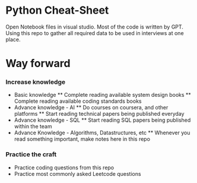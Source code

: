 # Python Cheat-Sheet

Open Notebook files in visual studio. Most of the code is written by GPT. Using this repo to gather all required data to be used in interviews at one place.

# Way forward 


### Increase knowledge 

* Basic knowledge
** Complete reading available system design books 
** Complete reading available coding standards books 
* Advance knowledge - AI
** Do courses on coursera, and other platforms 
** Start reading technical papers being published everyday 
* Advance knowledge - SQL 
** Start reading SQL papers being published within the team 
* Advance Knowledge - Algorithms, Datastructures, etc
** Whenever you read something important, make notes here in this repo 

### Practice the craft 

* Practice coding questions from this repo
* Practice most commonly asked Leetcode questions 

